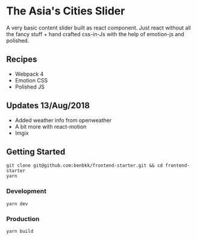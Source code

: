# The Asia's Cities Slider
A very basic content slider built as react component. Just react without all the fancy stuff + hand crafted css-in-Js with the help of emotion-js and polished.

## Recipes
- Webpack 4
- Emotion CSS
- Polished JS

## Updates 13/Aug/2018
- Added weather info from openweather
- A bit more with react-motion
- Imgix

## Getting Started

```
git clone git@github.com:benbkk/frontend-starter.git && cd frontend-starter
yarn
```

### Development
```
yarn dev
```

### Production
```
yarn build
```
